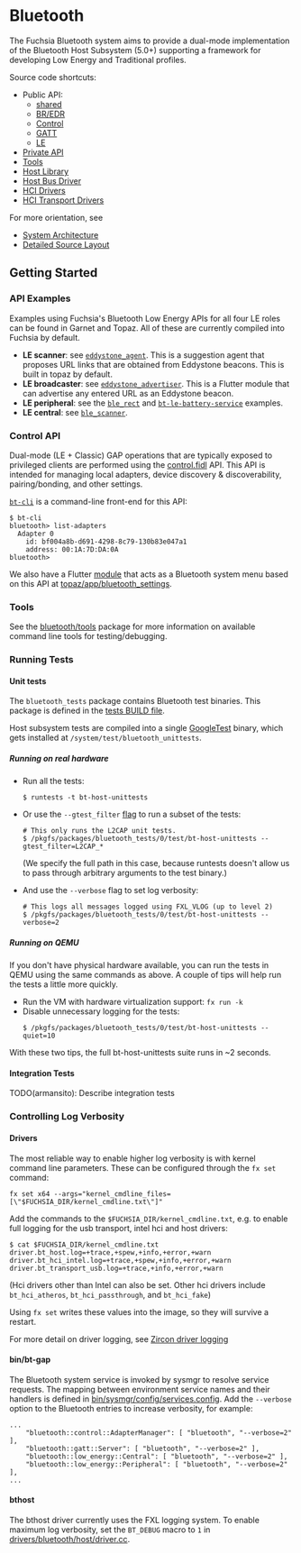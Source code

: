 Bluetooth
=========

The Fuchsia Bluetooth system aims to provide a dual-mode implementation of the
Bluetooth Host Subsystem (5.0+) supporting a framework for developing Low Energy
and Traditional profiles.

Source code shortcuts:
- Public API:
  * [shared](../../public/fidl/fuchsia.bluetooth)
  * [BR/EDR](../../public/fidl/fuchsia.bluetooth.bredr)
  * [Control](../../public/fidl/fuchsia.bluetooth.control)
  * [GATT](../../public/fidl/fuchsia.bluetooth.gatt)
  * [LE](../../public/fidl/fuchsia.bluetooth.le)
- [Private API](../../lib/bluetooth/fidl)
- [Tools](tools/)
- [Host Library](../../drivers/bluetooth/lib)
- [Host Bus Driver](../../drivers/bluetooth/host)
- [HCI Drivers](../../drivers/bluetooth/hci)
- [HCI Transport Drivers](https://fuchsia.googlesource.com/zircon/+/master/system/dev/bluetooth?autodive=0)

For more orientation, see
- [System Architecture](../../docs/bluetooth_architecture.md)
- [Detailed Source Layout](../../docs/bluetooth_source_layout.md)

## Getting Started
### API Examples

Examples using Fuchsia's Bluetooth Low Energy APIs for all four LE roles can be
found in Garnet and Topaz. All of these are currently compiled into Fuchsia by
default.

- __LE scanner__: see [`eddystone_agent`](https://fuchsia.googlesource.com/topaz/+/master/examples/eddystone_agent/).
This is a suggestion agent that proposes URL links that are obtained from
Eddystone beacons. This is built in topaz by default.
- __LE broadcaster__: see [`eddystone_advertiser`](https://fuchsia.googlesource.com/topaz/+/master/examples/bluetooth/eddystone_advertiser/).
This is a Flutter module that can advertise any entered URL as an Eddystone
beacon.
- __LE peripheral__: see the [`ble_rect`](https://fuchsia.googlesource.com/topaz/+/master/examples/bluetooth/ble_rect/)
and [`bt-le-battery-service`](../../examples/bluetooth/bt-le-battery-service) examples.
- __LE central__: see [`ble_scanner`](https://fuchsia.googlesource.com/topaz/+/master/examples/bluetooth/ble_scanner/).

### Control API

Dual-mode (LE + Classic) GAP operations that are typically exposed to privileged
clients are performed using the [control.fidl](../../public/fidl/fuchsia.bluetooth.control/control.fidl)
API. This API is intended for managing local adapters, device discovery & discoverability,
pairing/bonding, and other settings.

[`bt-cli`](tools/bt-cli) is a command-line front-end
for this API:

```
$ bt-cli
bluetooth> list-adapters
  Adapter 0
    id: bf004a8b-d691-4298-8c79-130b83e047a1
    address: 00:1A:7D:DA:0A
bluetooth>
```

We also have a Flutter [module](https://fuchsia.googlesource.com/docs/+/HEAD/glossary.md#module)
that acts as a Bluetooth system menu based on this API at
[topaz/app/bluetooth_settings](https://fuchsia.googlesource.com/topaz/+/master/app/bluetooth_settings/).

### Tools

See the [bluetooth/tools](tools/) package for more information on
available command line tools for testing/debugging.

### Running Tests

#### Unit tests
The `bluetooth_tests` package contains Bluetooth test binaries. This package is
defined in the [tests BUILD file](tests/BUILD.gn).

Host subsystem tests are compiled into a single [GoogleTest](https://github.com/google/googletest) binary,
which gets installed at `/system/test/bluetooth_unittests`.

##### Running on real hardware
* Run all the tests:
  ```
  $ runtests -t bt-host-unittests
  ```


* Or use the `--gtest_filter`
[flag](https://github.com/google/googletest/blob/master/googletest/docs/advanced.md#running-a-subset-of-the-tests) to run a subset of the tests:

  ```
  # This only runs the L2CAP unit tests.
  $ /pkgfs/packages/bluetooth_tests/0/test/bt-host-unittests --gtest_filter=L2CAP_*
  ```
  (We specify the full path in this case, because runtests doesn't allow us to pass through arbitrary arguments to the test binary.)


* And use the `--verbose` flag to set log verbosity:

  ```
  # This logs all messages logged using FXL_VLOG (up to level 2)
  $ /pkgfs/packages/bluetooth_tests/0/test/bt-host-unittests --verbose=2
  ```

##### Running on QEMU
If you don't have physical hardware available, you can run the tests in QEMU using the same commands as above. A couple of tips will help run the tests a little more quickly.

* Run the VM with hardware virtualization support: `fx run -k`
* Disable unnecessary logging for the tests:
  ```
  $ /pkgfs/packages/bluetooth_tests/0/test/bt-host-unittests --quiet=10
  ```

With these two tips, the full bt-host-unittests suite runs in ~2 seconds.

#### Integration Tests
TODO(armansito): Describe integration tests

### Controlling Log Verbosity

#### Drivers

The most reliable way to enable higher log verbosity is with kernel command line parameters. These can be configured through the `fx set` command:

```
fx set x64 --args="kernel_cmdline_files=[\"$FUCHSIA_DIR/kernel_cmdline.txt\"]"
```
Add the commands to the `$FUCHSIA_DIR/kernel_cmdline.txt`, e.g. to enable full logging for the usb transport, intel hci and host drivers:
```
$ cat $FUCHSIA_DIR/kernel_cmdline.txt
driver.bt_host.log=+trace,+spew,+info,+error,+warn
driver.bt_hci_intel.log=+trace,+spew,+info,+error,+warn
driver.bt_transport_usb.log=+trace,+info,+error,+warn
```

(Hci drivers other than Intel can also be set. Other hci drivers include `bt_hci_atheros`, `bt_hci_passthrough`, and `bt_hci_fake`)

Using `fx set` writes these values into the image, so they will survive a restart.

For more detail on driver logging, see [Zircon driver logging](https://fuchsia.googlesource.com/zircon/+/master/docs/ddk/driver-development.md#logging)

#### bin/bt-gap

The Bluetooth system service is invoked by sysmgr to resolve service requests.
The mapping between environment service names and their handlers is defined in
[bin/sysmgr/config/services.config](../../bin/sysmgr/config/services.config).
Add the `--verbose` option to the Bluetooth entries to increase verbosity, for
example:

```
...
    "bluetooth::control::AdapterManager": [ "bluetooth", "--verbose=2" ],
    "bluetooth::gatt::Server": [ "bluetooth", "--verbose=2" ],
    "bluetooth::low_energy::Central": [ "bluetooth", "--verbose=2" ],
    "bluetooth::low_energy::Peripheral": [ "bluetooth", "--verbose=2" ],
...

```

#### bthost

The bthost driver currently uses the FXL logging system. To enable maximum log
verbosity, set the `BT_DEBUG` macro to `1` in [drivers/bluetooth/host/driver.cc](../../drivers/bluetooth/host/driver.cc).
